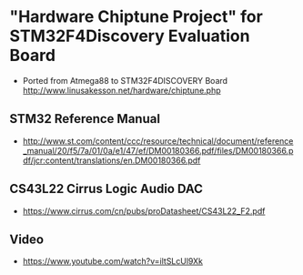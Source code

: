 # "Hardware Chiptune Project" for STM32F4Discovery Evaluation Board
* Ported from Atmega88 to STM32F4DISCOVERY Board http://www.linusakesson.net/hardware/chiptune.php

## STM32 Reference Manual
* http://www.st.com/content/ccc/resource/technical/document/reference_manual/20/f5/7a/01/0a/e1/47/ef/DM00180366.pdf/files/DM00180366.pdf/jcr:content/translations/en.DM00180366.pdf 

## CS43L22 Cirrus Logic Audio DAC
* https://www.cirrus.com/cn/pubs/proDatasheet/CS43L22_F2.pdf

## Video
* https://www.youtube.com/watch?v=iltSLcUl9Xk
